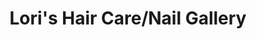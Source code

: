 ---
title: "Lori's Hair Care/Nail Gallery"
url: /mascoutah/loris-hair-care-nail-gallery/
shop: Friseur
---